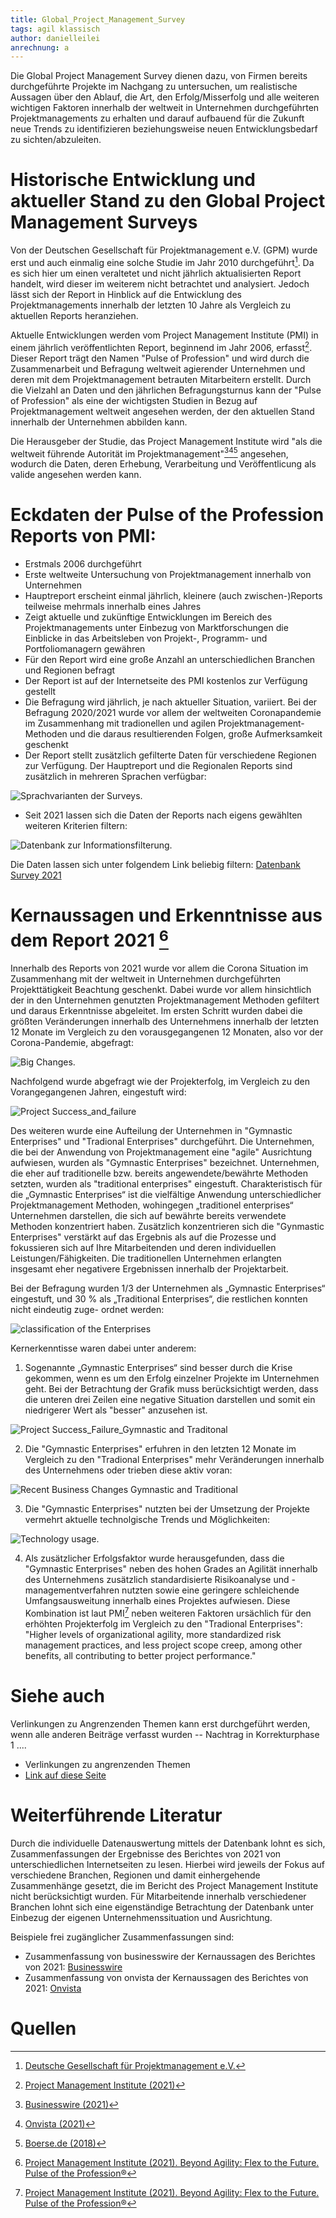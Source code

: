 ```yaml
---
title: Global_Project_Management_Survey
tags: agil klassisch
author: danielleilei
anrechnung: a
---
```



Die Global Project Management Survey dienen dazu, von Firmen bereits durchgeführte Projekte im Nachgang zu untersuchen, um realistische Aussagen über den Ablauf, die Art, den
Erfolg/Misserfolg und alle weiteren wichtigen Faktoren innerhalb der weltweit in Unternehmen durchgeführten Projektmanagements zu erhalten und darauf aufbauend für die Zukunft 
neue Trends zu identifizieren beziehungsweise neuen Entwicklungsbedarf zu sichten/abzuleiten.


# Historische Entwicklung und aktueller Stand zu den Global Project Management Surveys

Von der Deutschen Gesellschaft für Projektmanagement e.V. (GPM) wurde erst und auch einmalig eine solche Studie im Jahr 2010 durchgeführt[^1].
Da es sich hier um einen veraltetet und nicht jährlich aktualisierten Report handelt, wird dieser im weiterem nicht betrachtet und analysiert. Jedoch lässt sich der Report in
Hinblick auf die Entwicklung des Projektmanagements innerhalb der letzten 10 Jahre als Vergleich zu aktuellen Reports heranziehen.

Aktuelle Entwicklungen werden vom Project Management Institute (PMI) in einem jährlich veröffentlichten Report, beginnend im Jahr 2006, erfasst[^2].
Dieser Report trägt den Namen "Pulse of Profession" und wird durch die Zusammenarbeit und Befragung weltweit agierender Unternehmen und deren mit dem Projektmanagement betrauten
Mitarbeitern erstellt. Durch die Vielzahl an Daten und den jährlichen Befragungsturnus kann der "Pulse of Profession" als eine der wichtigsten Studien in Bezug
auf Projektmanagement weltweit angesehen werden, der den aktuellen Stand innerhalb der Unternehmen abbilden kann.

Die Herausgeber der Studie, das Project Management Institute wird "als die weltweit führende Autorität im Projektmanagement"[^3][^4][^5] angesehen, wodurch die Daten, 
deren Erhebung, Verarbeitung und Veröffentlicung als valide angesehen werden kann. 


# Eckdaten der Pulse of the Profession Reports von PMI:

*	Erstmals 2006 durchgeführt
*	Erste weltweite Untersuchung von Projektmanagement innerhalb von Unternehmen
*	Hauptreport erscheint einmal jährlich, kleinere (auch zwischen-)Reports teilweise mehrmals innerhalb eines Jahres 
*	Zeigt aktuelle und zukünftige Entwicklungen im Bereich des Projektmanagements unter Einbezug von Marktforschungen die Einblicke in das Arbeitsleben von Projekt-, Programm- und 
  Portfoliomanagern gewähren
*	Für den Report wird eine große Anzahl an unterschiedlichen Branchen und Regionen befragt
*	Der Report ist auf der Internetseite des PMI kostenlos zur Verfügung gestellt
*	Die Befragung wird jährlich, je nach aktueller Situation, variiert. Bei der Befragung 2020/2021 wurde vor allem der weltweiten Coronapandemie im Zusammenhang mit tradionellen 
  und agilen Projektmanagement-Methoden und die daraus resultierenden Folgen, große Aufmerksamkeit geschenkt
*	Der Report stellt zusätzlich gefilterte Daten für verschiedene Regionen zur Verfügung. Der 
  Hauptreport und die Regionalen Reports sind zusätzlich in mehreren Sprachen verfügbar:
  
![Sprachvarianten der Surveys](Global_Project_Management_Survey/Bild1_Sprachauswahl.jpg).

*	Seit 2021 lassen sich die Daten der Reports nach eigens gewählten weiteren Kriterien filtern:

![Datenbank zur Informationsfilterung](Datenbank.jpg).

Die Daten lassen sich unter folgendem Link beliebig filtern:
[Datenbank Survey 2021](https://public.tableau.com/app/profile/pmi2161/viz/PulseoftheProfession/PulseoftheProfession)


# Kernaussagen und Erkenntnisse aus dem Report 2021 [^6]

Innerhalb des Reports von 2021 wurde vor allem die Corona Situation im Zusammenhang mit der weltweit in Unternehmen durchgeführten Projekttätigkeit Beachtung geschenkt.
Dabei wurde vor allem hinsichtlich der in den Unternehmen genutzten Projektmanagement Methoden gefiltert und daraus Erkenntnisse abgeleitet.
Im ersten Schritt wurden dabei die größten Veränderungen innerhalb des Unternehmens innerhalb der letzten 12 Monate im Vergleich zu den vorausgegangenen 12 Monaten, also vor der 
Corona-Pandemie, abgefragt: 

![Big Changes](Global_Project_Management_Survey/2021_Business_Changes_due_to_Corona.jpg).

Nachfolgend wurde abgefragt wie der Projekterfolg, im Vergleich zu den Vorangegangenen Jahren, eingestuft wird:

![Project Success_and_failure](Global_Project_Management_Survey/2021_Project_sucess_failure.jpg)


Des weiteren wurde eine Aufteilung der Unternehmen in "Gymnastic Enterprises" und "Tradional Enterprises" durchgeführt.
Die Unternehmen, die bei der Anwendung von Projektmanagement eine "agile" Ausrichtung aufwiesen, wurden als "Gymnastic Enterprises" bezeichnet. Unternehmen,
die eher auf traditionelle bzw. bereits angewendete/bewährte Methoden setzten, wurden als "traditional enterprises" eingestuft. 
Charakteristisch für die „Gymnastic Enterprises“ ist die vielfältige Anwendung unterschiedlicher Projektmanagement Methoden, wohingegen „traditionel enterprises“ Unternehmen 
darstellen, die sich auf bewährte bereits verwendete Methoden konzentriert haben. Zusätzlich konzentrieren sich die "Gynmastic Enterprises" verstärkt auf das Ergebnis als
auf die Prozesse und fokussieren sich auf Ihre Mitarbeitenden und deren individuellen Leistungen/Fähigkeiten. Die  traditionellen Unternehmen erlangten insgesamt eher 
negativere Ergebnissen innerhalb der Projektarbeit. 

Bei der Befragung wurden 1/3 der Unternehmen als „Gymnastic Enterprises“ eingestuft, und 30 % als „Traditional Enterprises“, die restlichen konnten nicht eindeutig zuge-
ordnet werden:

![classification of the Enterprises](Global_Project_Management_Survey/2021_Gymnastic_and_traditional_enterprises.jpg)

Kernerkenntisse waren dabei unter anderem:

1. Sogenannte „Gymnastic Enterprises“ sind besser durch die Krise gekommen, wenn es um den Erfolg einzelner Projekte im Unternehmen geht. Bei der Betrachtung der Grafik
muss berücksichtigt werden, dass die unteren drei Zeilen eine negative Situation darstellen und somit ein niedrigerer Wert als "besser" anzusehen ist.

![Project Success_Failure_Gymnastic and Traditonal](Global_Project_Management_Survey/Project_Sucess_failure_comparison.jpg)

2. Die "Gymnastic Enterprises" erfuhren in den letzten 12 Monate im Vergleich zu den "Tradional Enterprises" mehr Veränderungen innerhalb des Unternehmens
oder trieben diese aktiv voran:

![Recent Business Changes Gymnastic and Traditional](Global_Project_Management_Survey/2021_traditional_vs_gymnastic_enterprises.jpg)

3. Die "Gymnastic Enterprises" nutzten bei der Umsetzung der Projekte vermehrt aktuelle technolgische Trends und Möglichkeiten:

![Technology usage](Global_Project_Management_Survey/2021_Technolgy_usage.jpg).

4. Als zusätzlicher Erfolgsfaktor wurde herausgefunden, dass die "Gymnastic Enterprises" neben des hohen Grades an Agilität innerhalb des Unternehmens zusätzlich 
standardisierte Risikoanalyse und -managementverfahren nutzten sowie eine geringere schleichende Umfangsausweitung innerhalb eines Projektes aufwiesen. Diese Kombination ist 
laut PMI[^6] neben weiteren Faktoren ursächlich für den erhöhten Projekterfolg im Vergleich zu den "Tradional Enterprises": 
"Higher levels of organizational agility, more standardized risk management practices, and less project scope creep, among other benefits, all contributing to better project 
performance." 

# Siehe auch

Verlinkungen zu Angrenzenden Themen kann erst durchgeführt werden, wenn alle anderen Beiträge verfasst wurden -- Nachtrag in Korrekturphase 1 ....

* Verlinkungen zu angrenzenden Themen
* [Link auf diese Seite](Global_Project_Management_Survey.md)

# Weiterführende Literatur

Durch die individuelle Datenauswertung mittels der Datenbank lohnt es sich, Zusammenfassungen der Ergebnisse des Berichtes von 2021 von unterschiedlichen 
Internetseiten zu lesen. Hierbei wird jeweils der Fokus auf verschiedene Branchen, Regionen und damit einhergehende Zusammenhänge gesetzt, die im Bericht
des Project Management Institute nicht berücksichtigt wurden. Für Mitarbeitende innerhalb verschiedener Branchen lohnt sich eine eigenständige Betrachtung der 
Datenbank unter Einbezug der eigenen Unternehmenssituation und Ausrichtung.

Beispiele frei zugänglicher Zusammenfassungen sind:

* Zusammenfassung von businesswire der Kernaussagen des Berichtes von 2021: [Businesswire](https://www.businesswire.com/news/home/20210324005874/de/)
* Zusammenfassung von onvista der Kernaussagen des Berichtes von 2021: [Onvista](https://www.onvista.de/news/der-bericht-pulse-of-the-profession-von-2021-des-pmi-enthuellt-die-vorteile-der-organisatorischen-flexibilitaet-in-zeiten-grosser-veraenderungen-444246997)


# Quellen

[^1]: [Deutsche Gesellschaft für Projektmanagement e.V.](https://www.gpm-ipma.de/know_how/studienergebnisse/global_project_management_survey.html)
[^2]: [Project Management Institute (2021)](https://www.pmi.org/learning/thought-leadership/pulse)
[^3]: [Businesswire (2021)](https://www.businesswire.com/news/home/20210324005874/de/)
[^4]: [Onvista (2021)](https://www.onvista.de/news/der-bericht-pulse-of-the-profession-von-2021-des-pmi-enthuellt-die-vorteile-der-organisatorischen-flexibilitaet-in-zeitengrosser-veraenderungen-444246997)
[^5]: [Boerse.de (2018)](https://www.boerse.de/nachrichten/PMI-2018-Pulse-of-the-Profession-Detailbericht/7955140)
[^6]: [Project Management Institute (2021). Beyond Agility: Flex to the Future. Pulse of the Profession®](https://www.pmi.org/learning/library/beyond-agility-gymnastic-enterprises-12973)
